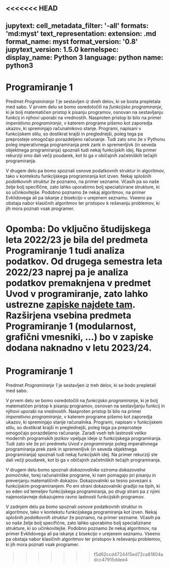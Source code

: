 <<<<<<< HEAD
---
jupytext:
  cell_metadata_filter: '-all'
  formats: 'md:myst'
  text_representation:
    extension: .md
    format_name: myst
    format_version: '0.8'
    jupytext_version: 1.5.0
kernelspec:
  display_name: Python 3
  language: python
  name: python3
---

# Programiranje 1

Predmet _Programiranje 1_ je sestavljen iz dveh delov, ki se bosta prepletala med sabo. V prvem delu se bomo osredotočili na _funkcijsko programiranje_, ki je bolj matematičen pristop k pisanju programov, osnovan na sestavljanju funkcij in njihovi uporabi na vrednostih. Nasproten pristop bi bilo na primer _imperativno programiranje_, v katerem programe pišemo kot zaporedja ukazov, ki spreminjajo računalnikovo stanje. Programi, napisani v funkcijskem stilu, so dostikrat krajši in preglednejši, poleg tega pa preprosteje omogočajo porazdeljeno računanje. Tudi zato smo že v Pythonu poleg imperativnega programiranja prek zank in spremenljivk (in seveda objektnega programiranja) spoznali tudi nekaj funkcijskih idej. Na primer rekurziji smo dali večji poudarek, kot bi ga v običajnih začetniških tečajih programiranja.

V drugem delu pa bomo spoznali osnove podatkovnih struktur in algoritmov, tako v kontekstu funkcijskega programiranja kot izven. Nekaj splošnih _podatkovnih struktur_ že poznamo, na primer sezname. Včasih pa so naše želje bolj specifične, zato lahko uporabimo bolj specializirane strukture, ki so učinkovitejše. Podobno poznamo že nekaj algoritmov, na primer Evklidovega ali pa iskanje z bisekcijo v urejenem seznamu. Vseeno pa obstaja nabor klasičnih algoritmov ter pristopov k reševanju problemov, ki jih mora poznati vsak programer.

**Opomba:** Do vključno študijskega leta 2022/23 je bila del predmeta Programiranje 1 tudi analiza podatkov. Od drugega semestra leta 2022/23 naprej pa je analiza podatkov premaknjena v predmet Uvod v programiranje, zato lahko ustrezne [zapiske najdete tam](https://matija.pretnar.info/uvod-v-programiranje/). Razširjena vsebina predmeta Programiranje 1 (modularnost, grafični vmesniki, …) bo v zapiske dodana naknadno v letu 2023/24.
=======
# Programiranje 1

Predmet _Programiranje 1_ je sestavljen iz treh delov, ki se bodo prepletali med sabo.

V prvem delu se bomo osredotočili na _funkcijsko programiranje_, ki je bolj matematičen pristop k pisanju programov, osnovan na sestavljanju funkcij in njihovi uporabi na vrednostih. Nasproten pristop bi bilo na primer _imperativno programiranje_, v katerem programe pišemo kot zaporedja ukazov, ki spreminjajo stanje računalnika. Programi, napisani v funkcijskem stilu, so dostikrat krajši in preglednejši, poleg tega pa preprosteje omogočajo porazdeljeno računanje. Zaradi vseh teh lastnosti veliko modernih programskih jezikov vpeljuje ideje iz funkcijskega programiranja. Tudi zato ste že pri predmetu _Uvod v programiranje_ poleg imperativnega programiranja prek zank in spremenljivk (in seveda objektnega programiranja) spoznali tudi nekaj funkcijskih idej. Na primer rekurziji ste dali večji poudarek, kot bi ga v običajnih začetniških tečajih programiranja.

V drugem delu bomo spoznali _dokazovalnike_ oziroma _dokazovalne pomočnike_, torej računalniške programe, ki nam pomagajo pri pisanju in preverjanju matematičnih dokazov. Dokazovalniki so tesno povezani s funkcijskim programiranjem. Po eni strani dokazovalniki gradijo na tipih, ki so eden od temeljev funkcijskega programiranja, po drugi strani pa z njimi najenostavneje dokazujemo ravno lastnosti funkcijskih programov.

V zadnjem delu pa bomo spoznali osnove podatkovnih struktur in algoritmov, tako v kontekstu funkcijskega programiranja kot izven. Nekaj splošnih _podatkovnih struktur_ že poznamo, na primer sezname. Včasih pa so naše želje bolj specifične, zato lahko uporabimo bolj specializirane strukture, ki so učinkovitejše. Podobno poznamo že nekaj algoritmov, na primer Evklidovega ali pa iskanje z bisekcijo v urejenem seznamu. Vseeno pa obstaja nabor klasičnih algoritmov ter pristopov k reševanju problemov, ki jih mora poznati vsak programer.
>>>>>>> f5d62ccd4724415ed72ca81804adcc47915ddee4
